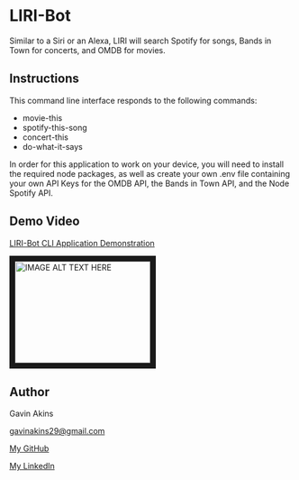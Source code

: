 # LIRI-Bot
Similar to a Siri or an Alexa, LIRI will search Spotify for songs, Bands in Town for concerts, and OMDB for movies.


## Instructions
This command line interface responds to the following commands:
- movie-this
- spotify-this-song
- concert-this
- do-what-it-says

In order for this application to work on your device, you will need to install the required node packages, as well as create your own .env file containing your own API Keys for the OMDB API, the Bands in Town API, and the Node Spotify API. 

## Demo Video
[LIRI-Bot CLI Application Demonstration](https://www.youtube.com/watch?v=O1cIbBbtZcI&t=1s)

<a href="http://www.youtube.com/watch?feature=player_embedded&v=O1cIbBbtZcI&t=1s
" target="_blank"><img src="http://img.youtube.com/vi/O1cIbBbtZcI&t=1s/0.jpg" 
alt="IMAGE ALT TEXT HERE" width="240" height="180" border="10" /></a>


## Author

Gavin Akins

gavinakins29@gmail.com

[My GitHub](https://github.com/GBAkins "My GitHub")

[My LinkedIn](https://www.linkedin.com/in/gavin-akins-793806101/ "My LinkedIn")
